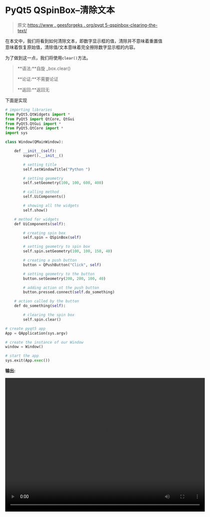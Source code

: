 # PyQt5 QSpinBox–清除文本

> 原文:[https://www . geesforgeks . org/pyqt 5-qspinbox-clearing-the-text/](https://www.geeksforgeeks.org/pyqt5-qspinbox-clearing-the-text/)

在本文中，我们将看到如何清除文本，即数字显示框的值，清除并不意味着重置值意味着恢复原始值，清除值/文本意味着完全擦除数字显示框的内容。

为了做到这一点，我们将使用`clear()`方法。

> **语法:**自旋 _box.clear()
> 
> **论证:**不需要论证
> 
> **返回:**返回无

下面是实现

```py
# importing libraries
from PyQt5.QtWidgets import * 
from PyQt5 import QtCore, QtGui
from PyQt5.QtGui import * 
from PyQt5.QtCore import * 
import sys

class Window(QMainWindow):

    def __init__(self):
        super().__init__()

        # setting title
        self.setWindowTitle("Python ")

        # setting geometry
        self.setGeometry(100, 100, 600, 400)

        # calling method
        self.UiComponents()

        # showing all the widgets
        self.show()

    # method for widgets
    def UiComponents(self):

        # creating spin box
        self.spin = QSpinBox(self)

        # setting geometry to spin box
        self.spin.setGeometry(100, 100, 150, 40)

        # creating a push button
        button = QPushButton("Click", self)

        # setting geometry to the button
        button.setGeometry(200, 200, 100, 40)

        # adding action ot the push button
        button.pressed.connect(self.do_something)

    # action called by the button
    def do_something(self):

        # clearing the spin box
        self.spin.clear()

# create pyqt5 app
App = QApplication(sys.argv)

# create the instance of our Window
window = Window()

# start the app
sys.exit(App.exec())
```

**输出:**

<video class="wp-video-shortcode" id="video-407946-1" width="640" height="428" preload="metadata" controls=""><source type="video/mp4" src="https://media.geeksforgeeks.org/wp-content/uploads/20200505015521/Python-05-05-2020-01_54_56.mp4?_=1">[https://media.geeksforgeeks.org/wp-content/uploads/20200505015521/Python-05-05-2020-01_54_56.mp4](https://media.geeksforgeeks.org/wp-content/uploads/20200505015521/Python-05-05-2020-01_54_56.mp4)</video>